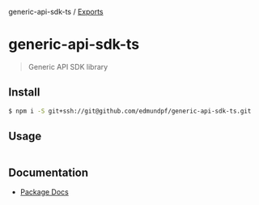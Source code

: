 generic-api-sdk-ts / [Exports](modules.md)

# generic-api-sdk-ts

> Generic API SDK library

## Install

```bash
$ npm i -S git+ssh://git@github.com/edmundpf/generic-api-sdk-ts.git
```

## Usage

```javascript

```

## Documentation

- [Package Docs](/docs)
